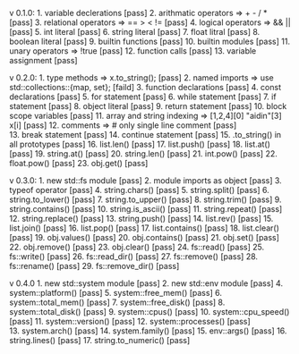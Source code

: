 v 0.1.0:
        1. variable declerations                                                [pass]
        2. arithmatic operators => + - / *                                      [pass]
        3. relational operators => == > < !=                                    [pass]
        4. logical operators => && ||                                           [pass]
        5. int literal                                                          [pass]
        6. string literal                                                       [pass]
        7. float litral                                                         [pass]
        8. boolean literal                                                      [pass]
        9. builtin functions                                                    [pass]
        10. builtin modules                                                     [pass]
        11. unary operators => !true                                            [pass]
        12. function calls                                                      [pass]
        13. variable assignment                                                 [pass]

v 0.2.0:
        1. type methods => x.to_string();                                       [pass]
        2. named imports => use std::collections::{map, set};                   [faild]
        3. function declarations                                                [pass]
        4. const declarations                                                   [pass]
        5. for statement                                                        [pass]
        6. while statement                                                      [pass]
        7. if statement                                                         [pass]
        8. object literal                                                       [pass]
        9. return statement                                                     [pass]
        10. block scope variables                                               [pass]
        11. array and string indexing => [1,2,4][0] "aidin"[3] x[i]             [pass]
        12. comments => # only single line comment                              [pass]     
        13. break statement                                                     [pass]
        14. continue statement                                                  [pass]
        15. .to_string() in all prototypes                                      [pass]
        16. list.len()                                                          [pass]
        17. list.push()                                                         [pass]
        18. list.at()                                                           [pass]
        19. string.at()                                                         [pass]
        20. string.len()                                                        [pass]
        21. int.pow()                                                           [pass]
        22. float.pow()                                                         [pass]
        23. obj.get()                                                           [pass]

v 0.3.0:
        1. new std::fs module                                                   [pass]
        2. module imports as object                                             [pass]
        3. typeof operator                                                      [pass]
        4. string.chars()                                                       [pass]
        5. string.split()                                                       [pass]
        6. string.to_lower()                                                    [pass]
        7. string.to_upper()                                                    [pass]
        8. string.trim()                                                        [pass]
        9. string.contains()                                                    [pass]
        10. string.is_ascii()                                                   [pass]
        11. string.repeat()                                                     [pass]
        12. string.replace()                                                    [pass]
        13. string.push()                                                       [pass]
        14. list.rev()                                                          [pass]
        15. list.join()                                                         [pass]
        16. list.pop()                                                          [pass]
        17. list.contains()                                                     [pass]
        18. list.clear()                                                        [pass]
        19. obj.values()                                                        [pass]
        20. obj.contains()                                                      [pass]
        21. obj.set()                                                           [pass]
        22. obj.remove()                                                        [pass]
        23. obj.clear()                                                         [pass]
        24. fs::read()                                                          [pass]
        25. fs::write()                                                         [pass]
        26. fs::read_dir()                                                      [pass]
        27. fs::remove()                                                        [pass]
        28. fs::rename()                                                        [pass]
        29. fs::remove_dir()                                                    [pass]

v 0.4.0
        1. new std::system module                                               [pass]
        2. new std::env module                                                  [pass]
        4. system::platform()                                                   [pass]
        5. system::free_mem()                                                   [pass]
        6. system::total_mem()                                                  [pass]
        7. system::free_disk()                                                  [pass]
        8. system::total_disk()                                                 [pass]
        9. system::cpus()                                                       [pass]
        10. system::cpu_speed()                                                 [pass]
        11. system::version()                                                   [pass]
        12. system::processes()                                                 [pass]     
        13. system.arch()                                                       [pass]
        14. system.family()                                                     [pass]
        15. env::args()                                                         [pass]
        16. string.lines()                                                      [pass]
        17. string.to_numeric()                                                 [pass]
